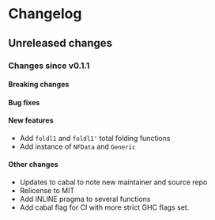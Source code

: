 # Changelog

## Unreleased changes

### Changes since v0.1.1

#### Breaking changes

#### Bug fixes

#### New features

* Add `foldl1` and `foldl1'` total folding functions
* Add instance of `NFData` and `Generic`

#### Other changes

* Updates to cabal to note new maintainer and source repo
* Relicense to MIT
* Add INLINE pragma to several functions
* Add cabal flag for CI with more strict GHC flags set.
